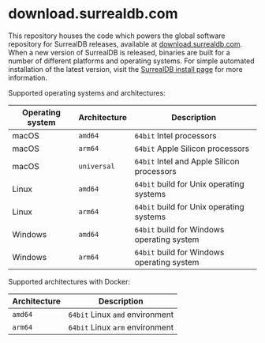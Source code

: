 # download.surrealdb.com

This repository houses the code which powers the global software repository for SurrealDB releases, available at [download.surrealdb.com](https://download.surrealdb.com). When a new version of SurrealDB is released, binaries are built for a number of different platforms and operating systems. For simple automated installation of the latest  version, visit the [SurrealDB install page](https://surrealdb.com/install) for more information.

Supported operating systems and architectures:

| Operating system | Architecture | Description                                    |
| ---------------- | ------------ | ---------------------------------------------- |
| macOS            | `amd64`      | `64bit` Intel processors                       |
| macOS            | `arm64`      | `64bit` Apple Silicon processors               |
| macOS            | `universal`  | `64bit` Intel and Apple Silicon processors     |
| Linux            | `amd64`      | `64bit` build for Unix operating systems       |
| Linux            | `arm64`      | `64bit` build for Unix operating systems       |
| Windows          | `amd64`      | `64bit` build for Windows operating system     |
| Windows          | `arm64`      | `64bit` build for Windows operating system     |

Supported architectures with Docker:

| Architecture | Description                                    |
| ------------ | ---------------------------------------------- |
| `amd64`      | `64bit` Linux `amd` environment                |
| `arm64`      | `64bit` Linux `arm` environment                |